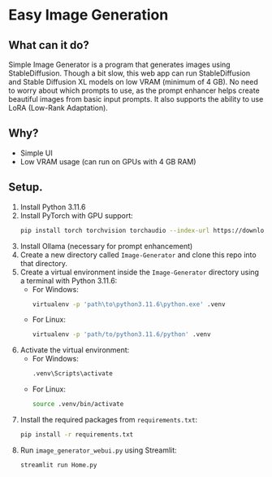 # Easy Image Generation

## What can it do?

Simple Image Generator is a program that generates images using StableDiffusion. Though a bit slow, this web app can run StableDiffusion and Stable Diffusion XL models on low VRAM (minimum of 4 GB). No need to worry about which prompts to use, as the prompt enhancer helps create beautiful images from basic input prompts. It also supports the ability to use LoRA (Low-Rank Adaptation).

## Why?

- Simple UI
- Low VRAM usage (can run on GPUs with 4 GB RAM)

## Setup.

1. Install Python 3.11.6
2. Install PyTorch with GPU support:
    ```bash
    pip install torch torchvision torchaudio --index-url https://download.pytorch.org/whl/cu124
    ```
3. Install Ollama (necessary for prompt enhancement)
4. Create a new directory called `Image-Generator` and clone this repo into that directory.
5. Create a virtual environment inside the `Image-Generator` directory using a terminal with Python 3.11.6:
    - For Windows:
      ```bash
      virtualenv -p 'path\to\python3.11.6\python.exe' .venv
      ```
    - For Linux:
      ```bash
      virtualenv -p 'path/to/python3.11.6/python' .venv
      ```
6. Activate the virtual environment:
    - For Windows:
      ```bash
      .venv\Scripts\activate
      ```
    - For Linux:
      ```bash
      source .venv/bin/activate
      ```
7. Install the required packages from `requirements.txt`:
    ```bash
    pip install -r requirements.txt
    ```
8. Run `image_generator_webui.py` using Streamlit:
    ```bash
    streamlit run Home.py
    ```
